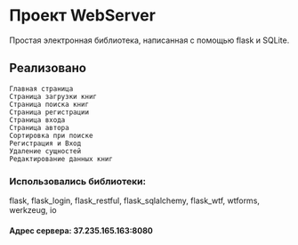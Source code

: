 # Проект WebServer
Простая электронная библиотека, написанная с помощью flask и SQLite.
## Реализовано
```
Главная страница
Страница загрузки книг
Страница поиска книг
Страница регистрации
Страница входа
Страница автора
Сортировка при поиске
Регистрация и Вход
Удаление сущностей
Редактирование данных книг  
```
### Использовались библиотеки:
flask, flask_login, flask_restful, flask_sqlalchemy, flask_wtf, wtforms, werkzeug, io
#### Адрес сервера: 37.235.165.163:8080
